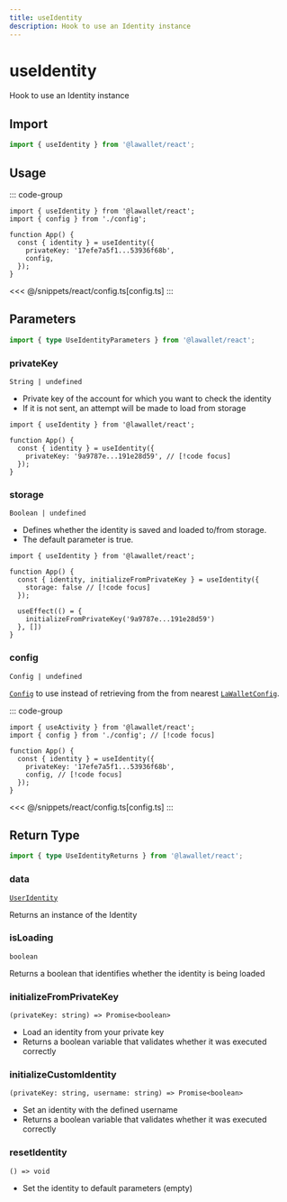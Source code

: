 ```yaml
---
title: useIdentity
description: Hook to use an Identity instance
---
```


# useIdentity

Hook to use an Identity instance

## Import

```ts
import { useIdentity } from '@lawallet/react';
```

## Usage

::: code-group

```tsx [index.tsx]
import { useIdentity } from '@lawallet/react';
import { config } from './config';

function App() {
  const { identity } = useIdentity({
    privateKey: '17efe7a5f1...53936f68b',
    config,
  });
}
```

<<< @/snippets/react/config.ts[config.ts]
:::

## Parameters

```ts
import { type UseIdentityParameters } from '@lawallet/react';
```

### privateKey

`String | undefined`

- Private key of the account for which you want to check the identity
- If it is not sent, an attempt will be made to load from storage

```tsx [index.tsx]
import { useIdentity } from '@lawallet/react';

function App() {
  const { identity } = useIdentity({
    privateKey: '9a9787e...191e28d59', // [!code focus]
  });
}
```

### storage

`Boolean | undefined`

- Defines whether the identity is saved and loaded to/from storage.
- The default parameter is true.

```tsx [index.tsx]
import { useIdentity } from '@lawallet/react';

function App() {
  const { identity, initializeFromPrivateKey } = useIdentity({
    storage: false // [!code focus]
  });

  useEffect(() = {
    initializeFromPrivateKey('9a9787e...191e28d59')
  }, [])
}
```

### config

`Config | undefined`

[`Config`](/react/api/createConfig#config) to use instead of retrieving from the from nearest [`LaWalletConfig`](/react/api/LaWalletConfig).

::: code-group

```tsx [index.tsx]
import { useActivity } from '@lawallet/react';
import { config } from './config'; // [!code focus]

function App() {
  const { identity } = useIdentity({
    privateKey: '17efe7a5f1...53936f68b',
    config, // [!code focus]
  });
}
```

<<< @/snippets/react/config.ts[config.ts]
:::

## Return Type

```ts
import { type UseIdentityReturns } from '@lawallet/react';
```

### data

[`UserIdentity`](/react/api/glossary/types#useridentity)

Returns an instance of the Identity

### isLoading

`boolean`

Returns a boolean that identifies whether the identity is being loaded

### initializeFromPrivateKey

`(privateKey: string) => Promise<boolean>`

- Load an identity from your private key
- Returns a boolean variable that validates whether it was executed correctly

### initializeCustomIdentity

`(privateKey: string, username: string) => Promise<boolean>`

- Set an identity with the defined username
- Returns a boolean variable that validates whether it was executed correctly

### resetIdentity

`() => void`

- Set the identity to default parameters (empty)
